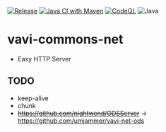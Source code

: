 [![Release](https://jitpack.io/v/umjammer/vavi-commons-net.svg)](https://jitpack.io/#umjammer/vavi-commons-net)
[![Java CI with Maven](https://github.com/umjammer/vavi-commons-net/actions/workflows/maven.yml/badge.svg)](https://github.com/umjammer/vavi-commons-net/actions)
[![CodeQL](https://github.com/umjammer/vavi-commons-net/actions/workflows/codeql-analysis.yml/badge.svg)](https://github.com/umjammer/vavi-commons-net/actions/workflows/codeql-analysis.yml)
![Java](https://img.shields.io/badge/Java-8-b07219)

# vavi-commons-net

 * Easy HTTP Server

## TODO

 * keep-alive
 * chunk
 * ~~https://github.com/nightwend/ODSServer~~ -> https://github.com/umjammer/vavi-net-ods
